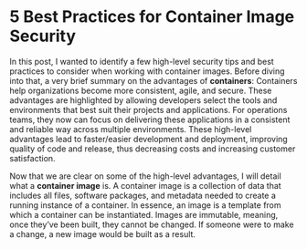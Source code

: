 # 5 Best Practices for Container Image Security

In this post, I wanted to identify a few high-level security tips and best practices to consider when working with container images. Before diving into that, a very brief summary on the advantages of **containers**: Containers help organizations become more consistent, agile, and secure. These advantages are highlighted by allowing developers select the tools and environments that best suit their projects and applications. For operations teams, they now can focus on delivering these applications in a consistent and reliable way across multiple environments. These high-level advantages lead to faster/easier development and deployment, improving quality of code and release, thus decreasing costs and increasing customer satisfaction.

Now that we are clear on some of the high-level advantages, I will detail what a **container image** is. A container image is a collection of data that includes all files, software packages, and metadata needed to create a running instance of a container. In essence, an image is a template from which a container can be instantiated. Images are immutable, meaning, once they’ve been built, they cannot be changed. If someone were to make a change, a new image would be built as a result.